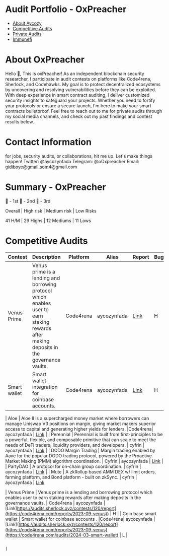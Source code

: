# Audit Portfolio - OxPreacher
- [About Aycozy](#about-Aycozy)
- [Competitive Audits](#competitive-audits)
- [Private Audits](#private-audits)
- [Immunefi](#immunefi)

# About OxPreacher
Hello 👋, This is oxPreacher! As an independent blockchain security researcher, I participate in audit contests on platforms like Code4rena, Sherlock, and Codehawks. My goal is to protect decentralized ecosystems by uncovering and resolving vulnerabilities before they can be exploited. With deep experience in smart contract auditing, I deliver customized security insights to safeguard your projects. Whether you need to fortify your protocols or ensure a secure launch, I'm here to make your smart contracts bulletproof. Feel free to reach out to me for private audits through my social media channels, and check out my past findings and contest results below.

# Contact Information
  for jobs, security audits, or collaborations, hit me up. Let's make things happen!
  Twitter: @aycozynfada
  Telegram: @oOxpreacher
  Email: gidiboye@gmail.som4@gmail.com


# Summary - OxPreacher

🥇 - 1st 🥈 - 2nd 🥉 - 3rd


Overall        |	High risk	 | Medium risk	  | Low Risks

41 H/M         |	29 Highs	 |  12 Mediums	  |  11 Lows


  
  

# Competitive Audits
| Contest                   | Description                                                                                                                                                                          | Platform  | Alias |  Report | Bug                                                                                                                                                     |
| ------------------------- | ------------------------------------------------------------------------------------------------------------------------------------------------------------------------------------ | --------- | --------------- | ------- | -------------------------------------------------------------------------------------------------------------------------------------------------------- |
| Venus Prime               | Venus prime is a lending and borrowing protocol which enables user to earn staking rewards after making deposits in the governance vaults.                                          | Code4rena   | aycozynfada    | [Link](https://code4rena.com/reports/2023-09-venus) | H                                                                                               
| Smart wallet              | Smart wallet integration for coinbase accounts.                                         | Code4rena   | aycozynfada    | [Link](https://code4rena.com/audits/2024-03-smart-wallet) | H                                                                                                                                                    





| Aloe                 | Aloe II is a supercharged money market where borrowers can manage Uniswap V3 positions on margin, giving market makers superior access to capital and generating higher yields for lenders. |Code4rena| aycozynfada    | [Link](https://audits.sherlock.xyz/contests/120/report)                                                                                                   |
| Perennial                 | Perennial is built from first-principles to be a powerful, flexible, and composable primitive that can scale to meet the needs of DeFi traders, liquidity providers, and developers. | cyfrin  | aycozynfada   | [Link](https://audits.sherlock.xyz/contests/79/report)                                                                                                   |
| DODO Margin Trading       | Margin trading enabled by Aave for the popular DODO trading protocol, powered by the Proactive Market Making (PMM) algorithm coordination.                                           | Cyfrin  | aycozynfada   | [Link](https://github.com/sherlock-protocol/sherlock-reports/blob/main/audits/2023.05.12%20-%20Final%20-%20DODO%20Margin%20Trading%20Audit%20Report.pdf) |
| PartyDAO                  | A protocol for on-chain group coordination.                                                                                                                                          | cyfrin | aycozynfada | [Link](https://code4rena.com/reports/2023-04-party)                                                                                                      |
| Mute                      | A zkRollup based AMM DEX w/ limit orders, farming platform, and Bond platform - built on zkSync.                                                                                     | cyfrin | aycozynfada | [Link](https://code4rena.com/reports/2023-03-mute)  


| Venus Prime             | Venus prime is a lending and borrowing protocol which enables user to earn staking rewards after making deposits in the governance vaults. | Code4rena | aycozynfada | [Link]https://audits.sherlock.xyz/contests/120/report](https://code4rena.com/reports/2023-09-venus)) | H |
| Coin base smart wallet                 | Smart wallet for coinbase accounts .                                                                                            |Code4rena| aycozynfada    | 
[Link](https://audits.sherlock.xyz/contests/120/report](https://code4rena.com/reports/2023-09-venus](https://code4rena.com/audits/2024-03-smart-wallet) | L |    



                                                                                                     |
